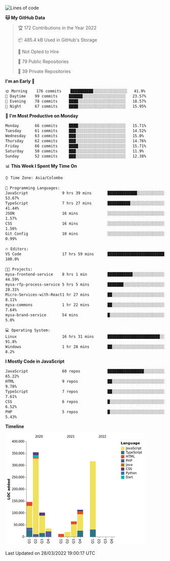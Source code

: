 
<!--START_SECTION:waka-->
![Lines of code](https://img.shields.io/badge/From%20Hello%20World%20I%27ve%20Written-1%20Million%20lines%20of%20code-blue)

**🐱 My GitHub Data** 

> 🏆 172 Contributions in the Year 2022
 > 
> 📦 485.4 kB Used in GitHub's Storage 
 > 
> 🚫 Not Opted to Hire
 > 
> 📜 79 Public Repositories 
 > 
> 🔑 39 Private Repositories  
 > 
**I'm an Early 🐤** 

```text
🌞 Morning    176 commits    ██████████░░░░░░░░░░░░░░░   41.9% 
🌆 Daytime    99 commits     ██████░░░░░░░░░░░░░░░░░░░   23.57% 
🌃 Evening    78 commits     ████░░░░░░░░░░░░░░░░░░░░░   18.57% 
🌙 Night      67 commits     ████░░░░░░░░░░░░░░░░░░░░░   15.95%

```
📅 **I'm Most Productive on Monday** 

```text
Monday       66 commits     ████░░░░░░░░░░░░░░░░░░░░░   15.71% 
Tuesday      61 commits     ███░░░░░░░░░░░░░░░░░░░░░░   14.52% 
Wednesday    63 commits     ███░░░░░░░░░░░░░░░░░░░░░░   15.0% 
Thursday     62 commits     ███░░░░░░░░░░░░░░░░░░░░░░   14.76% 
Friday       66 commits     ████░░░░░░░░░░░░░░░░░░░░░   15.71% 
Saturday     50 commits     ███░░░░░░░░░░░░░░░░░░░░░░   11.9% 
Sunday       52 commits     ███░░░░░░░░░░░░░░░░░░░░░░   12.38%

```


📊 **This Week I Spent My Time On** 

```text
⌚︎ Time Zone: Asia/Colombo

💬 Programming Languages: 
JavaScript               9 hrs 39 mins       █████████████░░░░░░░░░░░░   53.67% 
TypeScript               7 hrs 27 mins       ██████████░░░░░░░░░░░░░░░   41.44% 
JSON                     16 mins             ░░░░░░░░░░░░░░░░░░░░░░░░░   1.57% 
CSS                      16 mins             ░░░░░░░░░░░░░░░░░░░░░░░░░   1.56% 
Git Config               10 mins             ░░░░░░░░░░░░░░░░░░░░░░░░░   0.99%

🔥 Editors: 
VS Code                  17 hrs 59 mins      █████████████████████████   100.0%

🐱‍💻 Projects: 
mysa-frontend-service    8 hrs 1 min         ███████████░░░░░░░░░░░░░░   44.59% 
mysa-rfp-process-service 5 hrs 5 mins        ███████░░░░░░░░░░░░░░░░░░   28.31% 
Micro-Services-with-React1 hr 27 mins        ██░░░░░░░░░░░░░░░░░░░░░░░   8.11% 
mysa-commons             1 hr 22 mins        ██░░░░░░░░░░░░░░░░░░░░░░░   7.64% 
mysa-brand-service       54 mins             █░░░░░░░░░░░░░░░░░░░░░░░░   5.0%

💻 Operating System: 
Linux                    16 hrs 31 mins      ███████████████████████░░   91.8% 
Windows                  1 hr 28 mins        ██░░░░░░░░░░░░░░░░░░░░░░░   8.2%

```

**I Mostly Code in JavaScript** 

```text
JavaScript               60 repos            ████████████████░░░░░░░░░   65.22% 
HTML                     9 repos             ██░░░░░░░░░░░░░░░░░░░░░░░   9.78% 
TypeScript               7 repos             ██░░░░░░░░░░░░░░░░░░░░░░░   7.61% 
CSS                      6 repos             █░░░░░░░░░░░░░░░░░░░░░░░░   6.52% 
PHP                      5 repos             █░░░░░░░░░░░░░░░░░░░░░░░░   5.43%

```


**Timeline**

![Chart not found](https://raw.githubusercontent.com/ccweerasinghe1994/ccweerasinghe1994/master/charts/bar_graph.png) 


 Last Updated on 28/03/2022 19:00:17 UTC
<!--END_SECTION:waka-->
